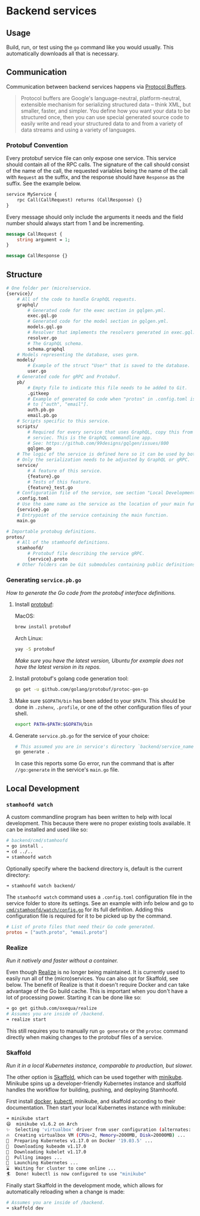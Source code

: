 # Backend services

## Usage

Build, run, or test using the `go` command like you would usually. This automatically downloads all that is necessary.

## Communication

Communication between backend services happens via [Protocol Buffers](https://developers.google.com/protocol-buffers/).

> Protocol buffers are Google's language-neutral, platform-neutral, extensible mechanism for serializing structured data – think XML, but smaller, faster, and simpler. You define how you want your data to be structured once, then you can use special generated source code to easily write and read your structured data to and from a variety of data streams and using a variety of languages.

### Protobuf Convention

Every protobuf service file can only expose one service. This service should contain all of the RPC calls. The signature of the call should consist of the name of the call, the requested variables being the name of the call with `Request` as the suffix, and the response should have `Response` as the suffix. See the example below.

```protobuf
service MyService {
    rpc Call(CallRequest) returns (CallResponse) {}
}
```

Every message should only include the arguments it needs and the field number should always start from 1 and be incrementing.

```protobuf
message CallRequest {
    string argument = 1;
}

message CallResponse {}
```

## Structure

```bash
# One folder per (micro)service.
{service}/
    # All of the code to handle GraphQL requests.
    graphql/
        # Generated code for the exec section in gqlgen.yml.
        exec.gql.go
        # Generated code for the model section in gqlgen.yml.
        models.gql.go
        # Resolver that implements the resolvers generated in exec.gql.go.
        resolver.go
        # The GraphQL schema.
        schema.graphql
    # Models representing the database, uses gorm.
    models/
        # Example of the struct "User" that is saved to the database.
        user.go
    # Generated code for gRPC and Protobuf.
    pb/
        # Empty file to indicate this file needs to be added to Git.
        .gitkeep
        # Example of generated Go code when "protos" in .config.toml is set
        # to ["auth", "email"].
        auth.pb.go
        email.pb.go
    # Scripts specific to this service.
    scripts/
        # Required for every service that uses GraphQL, copy this from an existing
        # serviec. This is the GraphQL commandline app.
        # See: https://github.com/99designs/gqlgen/issues/800
        gqlgen.go
    # The logic of the service is defined here so it can be used by both GraphQL and gRPC.
    # Only the serialization needs to be adjusted by GraphQL or gRPC.
    service/
        # A feature of this service.
        {feature}.go
        # Tests of this feature.
        {feature}_test.go
    # Configuration file of the service, see section "Local Development".
    .config.toml
    # Use the same name as the service as the location of your main function.
    {service}.go
    # Entrypoint of the service containing the main function.
    main.go

# Importable protobug definitions.
protos/
    # All of the stamhoofd definitions.
    stamhoofd/
        # Protobuf file describing the service gRPC.
        {service}.proto
    # Other folders can be Git submodules containing public definitions.
```

### Generating `service.pb.go`
_How to generate the Go code from the protobuf interface definitions._

1. Install [protobuf](https://github.com/protocolbuffers/protobuf):

    MacOS:

    ```bash
    brew install protobuf
    ```

    Arch Linux:

    ```bash
    yay -S protobuf
    ```

    _Make sure you have the latest version, Ubuntu for example does not have the latest version in its repos._

2. Install protobuf's golang code generation tool:

    ```bash
    go get -u github.com/golang/protobuf/protoc-gen-go
    ```

3. Make sure `$GOPATH/bin` has been added to your `$PATH`. This should be done in `.zshenv`, `.profile`, or one of the other configuration files of your shell.

    ```bash
    export PATH=$PATH:$GOPATH/bin
    ```

4. Generate `service.pb.go` for the service of your choice:

    ```bash
    # This assumed you are in service's directory `backend/service_name`.
    go generate .
    ```

    In case this reports some Go error, run the command that is after `//go:generate` in the service's `main.go` file.

## Local Development

### `stamhoofd watch`

A custom commandline program has been written to help with local development. This because there were no proper existing tools available. It can be installed and used like so:

```bash
# backend/cmd/stamhoofd
➜ go install .
➜ cd ../..
➜ stamhoofd watch
```

Optionally specify where the backend directory is, default is the current directory:
```bash
➜ stamhoofd watch backend/
```

The `stamhoofd watch` command uses a `.config.toml` configuration file in the service folder to store its settings. See an example with info below and go to [`cmd/stamhoofd/watch/config.go`](cmd/stamhoofd/watch/config.go) for its full definition. Adding this configuration file is required for it to be picked up by the command.

```toml
# List of proto files that need their Go code generated.
protos = ["auth.proto", "email.proto"]
```

### Realize

_Run it natively and faster without a container._

Even though [Realize](https://github.com/oxequa/realize) is no longer being maintained. It is currently used to easily run all of the (micro)services. You can also opt for Skaffold, see below. The benefit of Realize is that it doesn't require Docker and can take advantage of the Go build cache. This is important when you don't have a lot of processing power. Starting it can be done like so:

```bash
➜ go get github.com/oxequa/realize
# Assumes you are inside of /backend.
➜ realize start
```

This still requires you to manually run `go generate` or the `protoc` command directly when making changes to the protobuf files of a service.


### Skaffold

_Run it in a local Kubernetes instance, comparable to production, but slower._

The other option is [Skaffold](https://skaffold.dev/), which can be used together with [minikube](https://minikube.sigs.k8s.io/). Minikube spins up a developer-friendly Kubernetes instance and skaffold handles the workflow for building, pushing, and deploying Stamhoofd.

First install [docker](https://www.docker.com/), [kubectl](https://kubernetes.io/docs/tasks/tools/install-kubectl/), minikube, and skaffold according to their documentation. Then start your local Kubernetes instance with minikube:

```bash
➜ minikube start
😄  minikube v1.6.2 on Arch
✨  Selecting 'virtualbox' driver from user configuration (alternates: [none])
🔥  Creating virtualbox VM (CPUs=2, Memory=2000MB, Disk=20000MB) ...
🐳  Preparing Kubernetes v1.17.0 on Docker '19.03.5' ...
💾  Downloading kubeadm v1.17.0
💾  Downloading kubelet v1.17.0
🚜  Pulling images ...
🚀  Launching Kubernetes ...
⌛  Waiting for cluster to come online ...
🏄  Done! kubectl is now configured to use "minikube"
```

Finally start Skaffold in the development mode, which allows for automatically reloading when a change is made:

```bash
# Assumes you are inside of /backend.
➜ skaffold dev
```
